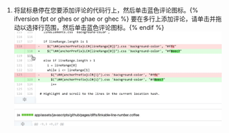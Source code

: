 1. 将鼠标悬停在您要添加评论的代码行上，然后单击蓝色评论图标。{% ifversion fpt or ghes or ghae or ghec %} 要在多行上添加评论，请单击并拖动以选择行范围，然后单击蓝色评论图标。{% endif %} ![蓝色评论图标](/assets/images/help/commits/hover-comment-icon.gif)
